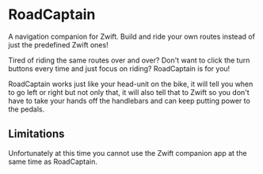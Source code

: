 # RoadCaptain

A navigation companion for Zwift. Build and ride your own routes instead of just the predefined Zwift ones!

Tired of riding the same routes over and over? Don't want to click the turn buttons every time and just focus on riding? RoadCaptain is for you!

RoadCaptain works just like your head-unit on the bike, it will tell you when to go left or right but not only that, it will also tell that to Zwift so you don't have to take your hands off the handlebars and can keep putting power to the pedals.

## Limitations

Unfortunately at this time you cannot use the Zwift companion app at the same time as RoadCaptain.
